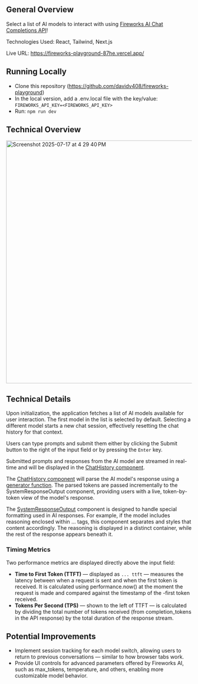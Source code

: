 ## General Overview
Select a list of AI models to interact with using [Fireworks AI Chat Completions API](https://docs.fireworks.ai/api-reference/post-chatcompletions)!

Technologies Used: React, Tailwind, Next.js

Live URL: https://fireworks-playground-87he.vercel.app/

## Running Locally
- Clone this repository (https://github.com/davidv408/fireworks-playground)
- In the local version, add a .env.local file with the key/value: ```FIREWORKS_API_KEY=<FIREWORKS_API_KEY>```
- Run: ```npm run dev```

## Technical Overview
<img width="1098" height="658" alt="Screenshot 2025-07-17 at 4 29 40 PM" src="https://github.com/user-attachments/assets/1583f43d-cd8b-4467-801a-6cfca829b49b" />

## Technical Details

Upon initialization, the application fetches a list of AI models available for user interaction. The first model in the list is selected by default. Selecting a different model starts a new chat session, effectively resetting the chat history for that context.

Users can type prompts and submit them either by clicking the Submit button to the right of the input field or by pressing the ```Enter``` key.

Submitted prompts and responses from the AI model are streamed in real-time and will be displayed in the [ChatHistory component](https://github.com/davidv408/fireworks-playground/blob/main/src/components/ChatHistory.tsx).

The [ChatHistory component](https://github.com/davidv408/fireworks-playground/blob/main/src/components/ChatHistory.tsx) will parse the AI model's response using a [generator function](https://github.com/davidv408/fireworks-playground/blob/main/src/app/lib/StreamGenerator.ts). The parsed tokens are passed incrementally to the SystemResponseOutput component, providing users with a live, token-by-token view of the model's response.

The [SystemResponseOutput](https://github.com/davidv408/fireworks-playground/blob/main/src/components/SystemResponseOutput.tsx) component is designed to handle special formatting used in AI responses. For example, if the model includes reasoning enclosed within <think>...</think> tags, this component separates and styles that content accordingly. The reasoning is displayed in a distinct container, while the rest of the response appears beneath it.

### Timing Metrics 
Two performance metrics are displayed directly above the input field:

- **Time to First Token (TTFT)** — displayed as ```... ttft``` — measures the latency between when a request is sent and when the first token is received. It is calculated using performance.now() at the moment the request is made and compared against the timestamp of the -first token received.
- **Tokens Per Second (TPS)** — shown to the left of TTFT — is calculated by dividing the total number of tokens received (from completion_tokens in the API response) by the total duration of the response stream.

## Potential Improvements
- Implement session tracking for each model switch, allowing users to return to previous conversations — similar to how browser tabs work.
- Provide UI controls for advanced parameters offered by Fireworks AI, such as max_tokens, temperature, and others, enabling more customizable model behavior.
